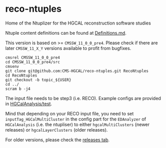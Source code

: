 # reco-ntuples

Home of the Ntuplizer for the HGCAL reconstruction software studies

Ntuple content definitions can be found at [Definitions.md](Definitions.md).

This version is based on >= `CMSSW_11_0_0_pre4`. Please check if there are later `CMSSW_11_X_Y` versions available to profit from bugfixes.

```shell
cmsrel CMSSW_11_0_0_pre4
cd CMSSW_11_0_0_pre4/src
cmsenv
git clone git@github.com:CMS-HGCAL/reco-ntuples.git RecoNtuples
cd RecoNtuples
git checkout -b topic_${USER}
cd ../
scram b -j4
```

The input file needs to be step3 (i.e. RECO). Example configs are provided in [HGCalAnalysis/test](HGCalAnalysis/test).

Mind that depending on your RECO input file, you need to set `inputTag_HGCalMultiCluster` in the config part for the `EDAnalyzer` of `HGCalAnalysis` (i.e. the ntupliser) to either `hgcalMultiClusters` (newer releases) or `hgcalLayerClusters` (older releases).

For older versions, please check the [releases tab](https://github.com/CMS-HGCAL/reco-ntuples/releases).
